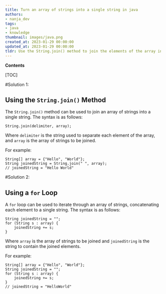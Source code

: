 ```yaml
---
title: Turn an array of strings into a single string in java
authors:
- nanja_dev
tags:
- java
- knowledge
thumbnail: images/java.png
created_at: 2023-01-29 00:00:00
updated_at: 2023-01-29 00:00:00
tldr: Use the String.join() method to join the elements of the array into a single string.
---
```


**Contents**

[TOC]

#Solution 1:

Using the `String.join()` Method
--------------------------------
The `String.join()` method can be used to join an array of strings into a single string. The syntax is as follows:

```
String.join(delimiter, array);
```

Where `delimiter` is the string used to separate each element of the array, and `array` is the array of strings to be joined.

For example:

```
String[] array = {"Hello", "World"};
String joinedString = String.join(" ", array);
// joinedString = "Hello World"
```

#Solution 2:

Using a `for` Loop
------------------
A `for` loop can be used to iterate through an array of strings, concatenating each element to a single string. The syntax is as follows:

```
String joinedString = "";
for (String s : array) {
    joinedString += s;
}
```

Where `array` is the array of strings to be joined and `joinedString` is the string to contain the joined elements.

For example:

```
String[] array = {"Hello", "World"};
String joinedString = "";
for (String s : array) {
    joinedString += s;
}
// joinedString = "HelloWorld"
```
